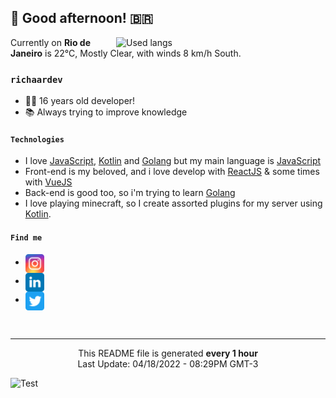 <h2>🌇 Good afternoon! 🇧🇷</h2>

<img align="right" alt="Used langs" width="335" 
     src="https://github-readme-stats.vercel.app/api/top-langs/?username=richaardev&layout=compact&show_icons=true&theme=tokyonight&hide_border=true">

Currently on <strong>Rio de Janeiro</strong> is 22°C, Mostly Clear, with winds 8 km/h South.

<h3><code>richaardev</code></h3>

-   👨‍💻 16 years old developer!
-   📚 Always trying to improve knowledge

<div>
    <h4><code>Technologies</code></h4>
    <ul>
        <li>
            I love <a href="javascript.com">JavaScript</a>, <a href="kotlinlang.org">Kotlin</a> and <a href="go.dev">Golang</a>
            but my main language is <a href="javascript.com">JavaScript</a>
        </li>
        <li>
            Front-end is my beloved, and i love develop with <a href="https://reactjs.org/">ReactJS</a> & some times with <a href="https://vuejs.org">VueJS</a>
        </li>
        <li>
            Back-end is good too, so i'm trying to learn <a href="go.dev">Golang</a>
        </li>
        <li>
            I love playing minecraft, so I create assorted plugins for my server using <a href="kotlinlang.org">Kotlin</a>.
        </li>
    </ul>
</div>
<div>
    <h4><code>Find me</code></h4>
    <ul>
        <li>
            <img alt="Instagram" align="center" href="https://instagram.com/richaardev" width="30"
                 src="https://raw.githubusercontent.com/edent/SuperTinyIcons/master/images/svg/instagram.svg">
        </li>
        <li>
            <img alt="Linkedin" align="center" href="https://instagram.com/richaardev" width="30"
                 src="https://github.com/edent/SuperTinyIcons/raw/master/images/svg/linkedin.svg">
        </li>
               <li>
            <img alt="Twitter" align="center" href="https://twitter.com/richaardev" width="30"
                 src="https://raw.githubusercontent.com/edent/SuperTinyIcons/master/images/svg/twitter.svg">
        </li>
    </ul>
</div>
<br>
<hr>
<div align="center">
    This README file is generated <strong>every 1 hour</strong>
    <br>
    Last Update: 04/18/2022 - 08:29PM GMT-3
</div>

![Test](https://cdn.discordapp.com/attachments/965376991450767400/965418648464408586/layered-waves-haikei_1.svg)

<!-- Organization is important!! -->
